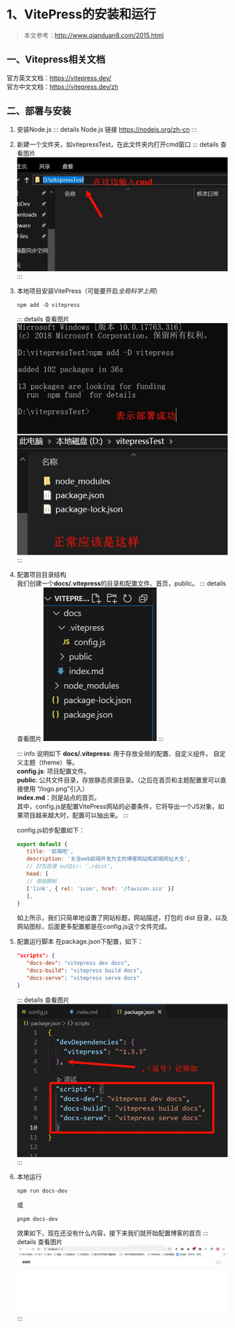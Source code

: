 # 1、VitePress的安装和运行

> 本文参考：http://www.qianduan8.com/2015.html

## 一、Vitepress相关文档

官方英文文档：https://vitepress.dev/  
官方中文文档：https://vitepress.dev/zh

## 二、部署与安装

1. 安装Node.js
   ::: details Node.js 链接
   https://nodejs.org/zh-cn
   :::
2. 新建一个文件夹，如vitepressTest，在此文件夹内打开cmd窗口
   ::: details 查看图片
   ![24-0818-02-01](../image/Write/24-0818-02-01.jpg)
   :::
   
3. 本地项目安装VitePress（可能要开启*全局科学上网*）  
   ```
   npm add -D vitepress
   ```
   ::: details 查看图片
   ![24-0818-02-02](../image/Write/24-0818-02-02.jpg)
   ![24-0818-02-03](../image/Write/24-0818-02-03.jpg)
   :::
   
4. 配置项目目录结构  
   我们创建一个**docs/.vitepress**的目录和配置文件、首页，public。 
   ::: details 查看图片
   ![24-0818-02-04](../image/Write/24-0818-02-04.jpg)
   :::
   
   ::: info 说明如下
   **docs/.vitepress**: 用于存放全局的配置、自定义组件， 自定义主题（theme）等。  
   **config.js**: 项目配置文件。  
   **public**: 公共文件目录，存放静态资源目录。（之后在首页和主题配置里可以直接使用 “/logo.png”引入）  
   **index.md**：则是站点的首页。  
   其中，config.js是配置VitePress网站的必要条件，它将导出一个JS对象，如果项目越来越大时，配置可以抽出来。 
   :::

   config.js初步配置如下：
   ``` js
   export default {
      title: '前端吧',
      description: '关注web前端开发为主的博客网站和前端网址大全',
      // 打包目录 outDir: './dist',
      head: [
      // 添加图标
      ['link', { rel: 'icon', href: '/favicon.ico' }]
      ],
   }
   ```
   如上所示，我们只简单地设置了网站标题，网站描述，打包的 dist 目录，以及网站图标，后面更多配置都是在config.js这个文件完成。

5. 配置运行脚本
   在package.json下配置，如下：
   ``` json
   "scripts": {
      "docs-dev": "vitepress dev docs",
      "docs-build": "vitepress build docs",
      "docs-serve": "vitepress serve docs"
   }
   ```
   ::: details 查看图片
   ![24-0818-02-05](../image/Write/24-0818-02-05.jpg)
   :::

6. 本地运行
   ```
   npm run docs-dev
   ```
   或
   ```
   pnpm docs-dev
   ```
   效果如下，现在还没有什么内容，接下来我们就开始配置博客的首页 
   ::: details 查看图片
   ![24-0818-02-06](../image/Write/24-0818-02-06.jpg)
   :::
